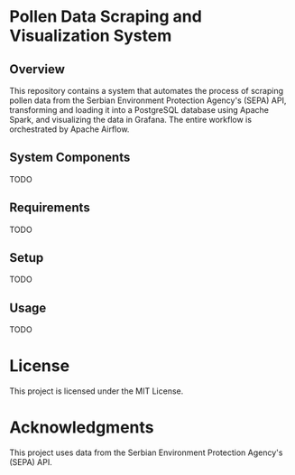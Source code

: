 # Pollen Data Scraping and Visualization System

## Overview

This repository contains a system that automates the process of scraping pollen data from the Serbian Environment Protection Agency's (SEPA) API, transforming and loading it into a PostgreSQL database using Apache Spark, and visualizing the data in Grafana. The entire workflow is orchestrated by Apache Airflow.

## System Components
TODO

## Requirements
TODO

## Setup
TODO

## Usage
TODO

# License

This project is licensed under the MIT License.

# Acknowledgments

This project uses data from the Serbian Environment Protection Agency's (SEPA) API.
